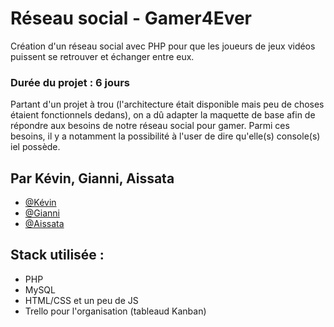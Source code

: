 # Réseau social - Gamer4Ever

Création d'un réseau social avec PHP pour que les joueurs de jeux vidéos puissent se retrouver et échanger entre eux.

### Durée du projet : 6 jours

Partant d'un projet à trou (l'architecture était disponible mais peu de choses étaient fonctionnels dedans), on a dû adapter la maquette de base afin de répondre aux besoins de notre réseau social pour gamer. Parmi ces besoins, il y a notamment la possibilité à l'user de dire qu'elle(s) console(s) iel possède.

## Par Kévin, Gianni, Aissata

- [@Kévin](https://github.com/TheUtopy)
- [@Gianni](https://github.com/accardigianni)
- [@Aissata](https://github.com/daissatayoro)

## Stack utilisée :

- PHP
- MySQL
- HTML/CSS et un peu de JS
- Trello pour l'organisation (tableaud Kanban)
